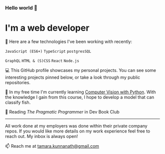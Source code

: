 ### Hello world 👋
# I'm a web developer

🔭 Here are a few technologies I've been working with recently:

`JavaScript (ES6+)` `TypeScript` `postgresSQL` 

`GraphQL` `HTML & (S)CSS` `React` `Node.js`

:computer: This GitHub profile showcases my personal projects. You can see some interesting projects pinned below, or take a look through my public repositories.

🌱 In my free time I'm currently learning [Computer Vision with Python](https://www.udemy.com/course/python-for-computer-vision-with-opencv-and-deep-learning/). With the knowledge I gain from this course, I hope to develop a model that can classify fish.

:book: Reading _The Pragmatic Programmer_ in Dev Book Club

---

All work done at my employers was done within their private company repos. If you would like more details on my work experience feel free to reach out. My inbox is always open!

📫 Reach me at tamara.kunnanath@gmail.com
